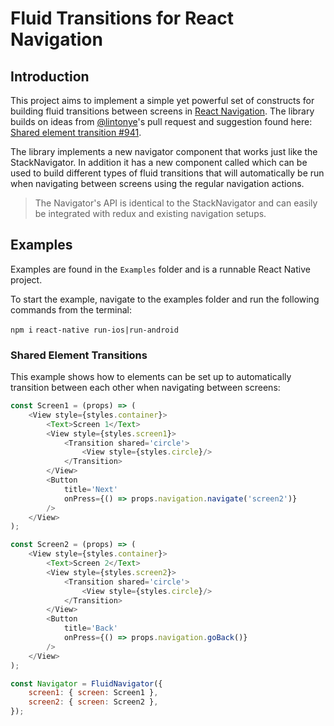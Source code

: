 # Fluid Transitions for React Navigation

## Introduction
This project aims to implement a simple yet powerful set of constructs for building fluid transitions between screens in [React Navigation](https://reactnavigation.org). The library builds on ideas from [@lintonye](https://github.com/lintonye)'s pull request and suggestion found here: [Shared element transition #941](https://github.com/react-navigation/react-navigation/pull/941).

The library implements a new navigator component that works just like the StackNavigator. In addition it has a new component called <Transition> which can be used to build different types of fluid transitions that will automatically be run when navigating between screens using the regular navigation actions.

> The Navigator's API is identical to the StackNavigator and can easily be integrated with redux and existing navigation setups.

## Examples
Examples are found in the `Examples` folder and is a runnable React Native project. 

To start the example, navigate to the examples folder and run the following commands from the terminal:

`npm i`
`react-native run-ios|run-android`

### Shared Element Transitions
This example shows how to elements can be set up to automatically transition between each other when navigating between screens:

```javascript
const Screen1 = (props) => (
    <View style={styles.container}>
        <Text>Screen 1</Text>
        <View style={styles.screen1}>
            <Transition shared='circle'>
                <View style={styles.circle}/>
            </Transition>
        </View>
        <Button
            title='Next'
            onPress={() => props.navigation.navigate('screen2')}
        />
    </View>
);

const Screen2 = (props) => (
    <View style={styles.container}>
        <Text>Screen 2</Text>
        <View style={styles.screen2}>
            <Transition shared='circle'>
                <View style={styles.circle}/>
            </Transition>
        </View>
        <Button
            title='Back'
            onPress={() => props.navigation.goBack()}
        />
    </View>
);

const Navigator = FluidNavigator({
    screen1: { screen: Screen1 },
    screen2: { screen: Screen2 },
});

```
